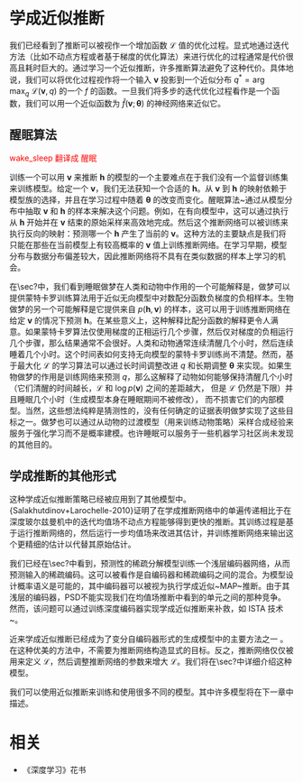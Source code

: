 


# 学成近似推断



我们已经看到了推断可以被视作一个增加函数 $\mathcal L$ 值的优化过程。显式地通过迭代方法（比如不动点方程或者基于梯度的优化算法）来进行优化的过程通常是代价很高且耗时巨大的。通过学习一个近似推断，许多推断算法避免了这种代价。具体地说，我们可以将优化过程视作将一个输入 $\boldsymbol v$ 投影到一个近似分布 $q^* = \arg\max_q\  \mathcal L(\boldsymbol v,q)$ 的一个 $f$ 的函数。一旦我们将多步的迭代优化过程看作是一个函数，我们可以用一个近似函数为 $\hat{f}(\boldsymbol v;{\boldsymbol \theta})$ 的神经网络来近似它。



## 醒眠算法

<span style="color:red;">wake_sleep 翻译成  醒眠</span>

训练一个可以用 $\boldsymbol v$ 来推断 $\boldsymbol h$ 的模型的一个主要难点在于我们没有一个监督训练集来训练模型。给定一个 $\boldsymbol v$，我们无法获知一个合适的 $\boldsymbol h$。从 $\boldsymbol v$ 到 $\boldsymbol h$ 的映射依赖于模型族的选择，并且在学习过程中随着 ${\boldsymbol \theta}$ 的改变而变化。醒眠算法~通过从模型分布中抽取 $\boldsymbol v$ 和 $\boldsymbol h$ 的样本来解决这个问题。例如，在有向模型中，这可以通过执行从 $\boldsymbol h$ 开始并在 $\boldsymbol v$ 结束的原始采样来高效地完成。然后这个推断网络可以被训练来执行反向的映射：预测哪一个 $\boldsymbol h$ 产生了当前的 $\boldsymbol v$。<!-- %这种方法的主要缺点是我们将只能够训练推断网络在模型下具有高概率的 $\boldsymbol v$ 值。 -->这种方法的主要缺点是我们将只能在那些在当前模型上有较高概率的 $\boldsymbol v$ 值上训练推断网络。在学习早期，模型分布与数据分布偏差较大，因此推断网络将不具有在类似数据的样本上学习的机会。



在\sec?中，我们看到睡眠做梦在人类和动物中作用的一个可能解释是，做梦可以提供蒙特卡罗训练算法用于近似无向模型中对数配分函数负梯度的负相样本。生物做梦的另一个可能解释是它提供来自 $p(\boldsymbol h,\boldsymbol v)$ 的样本，这可以用于训练推断网络在给定 $\boldsymbol v$ 的情况下预测 $\boldsymbol h$。在某些意义上，这种解释比配分函数的解释更令人满意。如果蒙特卡罗算法仅使用梯度的正相运行几个步骤，然后仅对梯度的负相运行几个步骤，那么结果通常不会很好。人类和动物通常连续清醒几个小时，然后连续睡着几个小时。这个时间表如何支持无向模型的蒙特卡罗训练尚不清楚。然而，基于最大化 $\mathcal L$ 的学习算法可以通过长时间调整改进 $q$ 和长期调整 ${\boldsymbol \theta}$ 来实现。如果生物做梦的作用是训练网络来预测 $q$，那么这解释了动物如何能够保持清醒几个小时（它们清醒的时间越长，$\mathcal L$ 和 $\log p(\boldsymbol v)$ 之间的差距越大， 但是 $\mathcal L$ 仍然是下限）并且睡眠几个小时（生成模型本身在睡眠期间不被修改）， 而不损害它们的内部模型。当然，这些想法纯粹是猜测性的，没有任何确定的证据表明做梦实现了这些目标之一。做梦也可以通过从动物的过渡模型（用来训练动物策略）采样合成经验来服务于强化学习而不是概率建模。也许睡眠可以服务于一些机器学习社区尚未发现的其他目的。





## 学成推断的其他形式



这种学成近似推断策略已经被应用到了其他模型中。{Salakhutdinov+Larochelle-2010}证明了在学成推断网络中的单遍传递相比于在深度玻尔兹曼机中的迭代均值场不动点方程能够得到更快的推断。其训练过程是基于运行推断网络的，然后运行一步均值场来改进其估计，并训练推断网络来输出这个更精细的估计以代替其原始估计。



我们已经在\sec?中看到，预测性的稀疏分解模型训练一个浅层编码器网络，从而预测输入的稀疏编码。这可以被看作是自编码器和稀疏编码之间的混合。为模型设计概率语义是可能的，其中编码器可以被视为执行学成近似~MAP~推断。由于其浅层的编码器，PSD不能实现我们在均值场推断中看到的单元之间的那种竞争。然而，该问题可以通过训练深度编码器实现学成近似推断来补救，如 ISTA 技术~。



近来学成近似推断已经成为了变分自编码器形式的生成模型中的主要方法之一 。在这种优美的方法中，不需要为推断网络构造显式的目标。反之，推断网络仅仅被用来定义 $\mathcal L$，然后调整推断网络的参数来增大 $\mathcal L$。我们将在\sec?中详细介绍这种模型。


我们可以使用近似推断来训练和使用很多不同的模型。其中许多模型将在下一章中描述。





# 相关

- 《深度学习》花书
